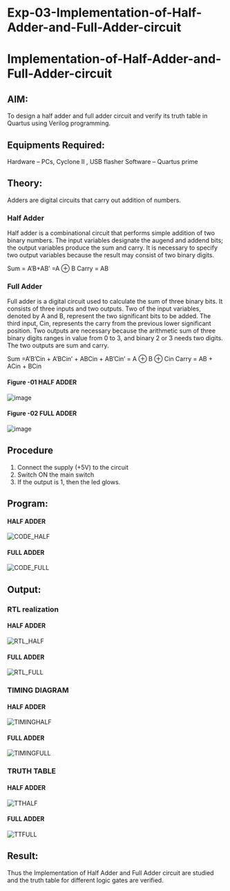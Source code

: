 # Exp-03-Implementation-of-Half-Adder-and-Full-Adder-circuit

# Implementation-of-Half-Adder-and-Full-Adder-circuit
## AIM:
To design a half adder and full adder circuit and verify its truth table in Quartus using Verilog programming.

## Equipments Required:
Hardware – PCs, Cyclone II , USB flasher
Software – Quartus prime
## Theory:
Adders are digital circuits that carry out addition of numbers.

### Half Adder
Half adder is a combinational circuit that performs simple addition of two binary numbers. The input variables designate the augend and addend bits; the output variables produce the sum and carry. It is necessary to specify two output variables because the result may consist of two binary digits.

Sum = A’B+AB’ =A ⊕ B Carry = AB

### Full Adder
Full adder is a digital circuit used to calculate the sum of three binary bits. It consists of three inputs and two outputs. Two of the input variables, denoted by A and B, represent the two significant bits to be added. The third input, Cin, represents the carry from the previous lower significant position. Two outputs are necessary because the arithmetic sum of three binary digits ranges in value from 0 to 3, and binary 2 or 3 needs two digits. The two outputs are sum and carry.

Sum =A’B’Cin + A’BCin’ + ABCin + AB’Cin’ = A ⊕ B ⊕ Cin Carry = AB + ACin + BCin
#### Figure -01 HALF ADDER 
 ![image](https://user-images.githubusercontent.com/36288975/163552156-a13e5a56-c638-4110-97d9-8896907c8d25.png)

#### Figure -02 FULL ADDER 

![image](https://user-images.githubusercontent.com/36288975/163552057-b3547877-6d07-45b4-b7e0-bcfebfad9e1d.png)



## Procedure
1. Connect the supply (+5V) to the circuit
2. Switch ON the main switch
3. If the output is 1, then the led glows.
## Program:
#### HALF ADDER
![CODE_HALF](https://github.com/MOHAMEDAHSAN/Exp-02-Implementation-of-Half-Adder-and-Full-Adder-circuit/assets/139331378/d3df7156-3990-4639-85a1-2f2e333626e2)

#### FULL ADDER
![CODE_FULL](https://github.com/MOHAMEDAHSAN/Exp-02-Implementation-of-Half-Adder-and-Full-Adder-circuit/assets/139331378/e3891da5-e2d0-4477-8c87-314fa1125332)

## Output:
### RTL realization
#### HALF ADDER
![RTL_HALF](https://github.com/MOHAMEDAHSAN/Exp-02-Implementation-of-Half-Adder-and-Full-Adder-circuit/assets/139331378/c1367e3a-3151-43d5-9674-57b73e8da7af)

#### FULL ADDER
![RTL_FULL](https://github.com/MOHAMEDAHSAN/Exp-02-Implementation-of-Half-Adder-and-Full-Adder-circuit/assets/139331378/c5544bc9-e556-4d8d-882d-4e3660fcd7d6)

### TIMING DIAGRAM
#### HALF ADDER
![TIMINGHALF](https://github.com/MOHAMEDAHSAN/Exp-02-Implementation-of-Half-Adder-and-Full-Adder-circuit/assets/139331378/82a7e7db-581d-45fe-a71c-8163c0412b25)

#### FULL ADDER
![TIMINGFULL](https://github.com/MOHAMEDAHSAN/Exp-02-Implementation-of-Half-Adder-and-Full-Adder-circuit/assets/139331378/be224c8b-3523-4a01-9b4d-e6c3c58e63a8)

### TRUTH TABLE 
#### HALF ADDER
![TTHALF](https://github.com/MOHAMEDAHSAN/Exp-02-Implementation-of-Half-Adder-and-Full-Adder-circuit/assets/139331378/f3938eb8-a255-4efb-9a90-751415ae8f28)

#### FULL ADDER
![TTFULL](https://github.com/MOHAMEDAHSAN/Exp-02-Implementation-of-Half-Adder-and-Full-Adder-circuit/assets/139331378/8ea7fbb8-eb0f-491e-9890-6196f363f4ec)

## Result:
Thus the Implementation of Half Adder and Full Adder circuit are studied and the truth table for different logic gates are verified.
